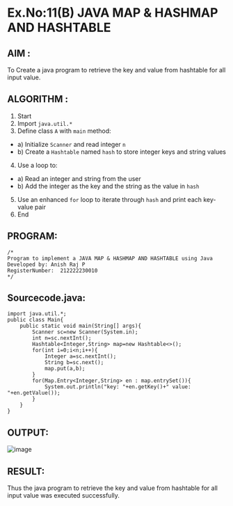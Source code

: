 # Ex.No:11(B)   JAVA MAP & HASHMAP AND HASHTABLE
## AIM :
To Create a java program to retrieve the key and value from hashtable for all input value.

## ALGORITHM :

1.	Start
2.	Import `java.util.*`
3.	Define class `A` with `main` method:
-	a) Initialize `Scanner` and read integer `n`
-	b) Create a `Hashtable` named `hash` to store integer keys and string values
4.	Use a loop to:
-	a) Read an integer and string from the user
-	b) Add the integer as the key and the string as the value in `hash`
5.	Use an enhanced `for` loop to iterate through `hash` and print each key-value pair
6.	End




## PROGRAM:
 ```
/*
Program to implement a JAVA MAP & HASHMAP AND HASHTABLE using Java
Developed by: Anish Raj P
RegisterNumber:  212222230010
*/
```

## Sourcecode.java:
```
import java.util.*;
public class Main{
    public static void main(String[] args){
        Scanner sc=new Scanner(System.in);
        int n=sc.nextInt();
        Hashtable<Integer,String> map=new Hashtable<>();
        for(int i=0;i<n;i++){
            Integer a=sc.nextInt();
            String b=sc.next();
            map.put(a,b);
        }
        for(Map.Entry<Integer,String> en : map.entrySet()){
            System.out.println("key: "+en.getKey()+" value: "+en.getValue());
        }
    }
}
```
## OUTPUT:

![image](https://github.com/user-attachments/assets/7cd7ec55-1dff-4f79-841c-bf6cf075075b)


## RESULT:
Thus the java program to retrieve the key and value from hashtable for all input value was executed successfully.


